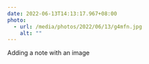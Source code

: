 ```yaml
---
date: 2022-06-13T14:13:17.967+08:00
photo:
  - url: /media/photos/2022/06/13/g4mfn.jpg
    alt: ""
---
```

Adding a note with an image
